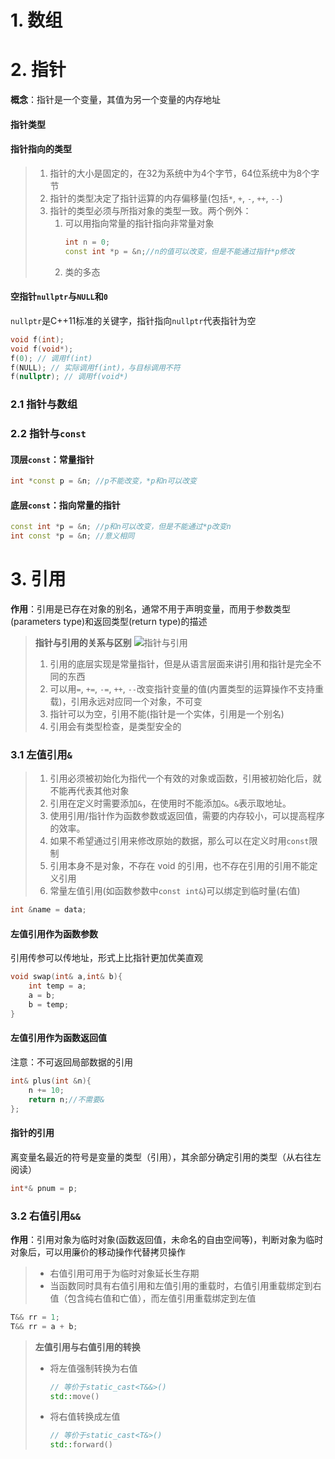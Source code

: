 
# 1. 数组


# 2. 指针
**概念**：指针是一个变量，其值为另一个变量的内存地址
#### 指针类型
#### 指针指向的类型
> 1. 指针的大小是固定的，在32为系统中为4个字节，64位系统中为8个字节
> 2. 指针的类型决定了指针运算的内存偏移量(包括`*`, `+`, `-`, `++`, `--`)
> 3. 指针的类型必须与所指对象的类型一致。两个例外：
>    1. 可以用指向常量的指针指向非常量对象
>       ```cpp
>       int n = 0;
>       const int *p = &n;//n的值可以改变，但是不能通过指针*p修改
>       ```
>    2. 类的多态
#### 空指针`nullptr`与`NULL`和`0`
`nullptr`是C++11标准的关键字，指针指向`nullptr`代表指针为空
```cpp
void f(int);
void f(void*);
f(0); // 调用f(int)
f(NULL); // 实际调用f(int)，与目标调用不符
f(nullptr); // 调用f(void*)
```
### 2.1 指针与数组
### 2.2 指针与`const`
#### 顶层`const`：常量指针
```cpp
int *const p = &n; //p不能改变，*p和n可以改变
```
#### 底层`const`：指向常量的指针
```cpp
const int *p = &n; //p和n可以改变，但是不能通过*p改变n
int const *p = &n; //意义相同
```



# 3. 引用
**作用**：引用是已存在对象的别名，通常不用于声明变量，而用于参数类型(parameters type)和返回类型(return type)的描述
> **指针与引用的关系与区别**
> ![指针与引用](https://i.loli.net/2020/04/07/31cZgtMdOSzXquk.png)
> 
> 1. 引用的底层实现是常量指针，但是从语言层面来讲引用和指针是完全不同的东西
> 2. 可以用`=`, `+=`, `-=`, `++`, `--`改变指针变量的值(内置类型的运算操作不支持重载)，引用永远对应同一个对象，不可变
> 3. 指针可以为空，引用不能(指针是一个实体，引用是一个别名)
> 4. 引用会有类型检查，是类型安全的
### 3.1 左值引用`&`
> 1. 引用必须被初始化为指代一个有效的对象或函数，引用被初始化后，就不能再代表其他对象
> 2. 引用在定义时需要添加`&`，在使用时不能添加`&`。`&`表示取地址。 
> 3. 使用引用/指针作为函数参数或返回值，需要的内存较小，可以提高程序的效率。
> 4. 如果不希望通过引用来修改原始的数据，那么可以在定义时用`const`限制
> 5. 引用本身不是对象，不存在 void 的引用，也不存在引用的引用不能定义引用
> 6. 常量左值引用(如函数参数中`const int&`)可以绑定到临时量(右值)
```cpp
int &name = data;
```


#### 左值引用作为函数参数
引用传参可以传地址，形式上比指针更加优美直观
```cpp
void swap(int& a,int& b){
    int temp = a;
    a = b;
    b = temp;
}
```
#### 左值引用作为函数返回值
注意：不可返回局部数据的引用
```cpp
int& plus(int &n){
    n += 10;
    return n;//不需要&
};
```
#### 指针的引用
离变量名最近的符号是变量的类型（引用），其余部分确定引用的类型（从右往左阅读）
```cpp
int*& pnum = p; 
```
### 3.2 右值引用`&&`
**作用**：引用对象为临时对象(函数返回值，未命名的自由空间等)，判断对象为临时对象后，可以用廉价的移动操作代替拷贝操作
> - 右值引用可用于为临时对象延长生存期
> - 当函数同时具有右值引用和左值引用的重载时，右值引用重载绑定到右值（包含纯右值和亡值），而左值引用重载绑定到左值
```cpp
T&& rr = 1;
T&& rr = a + b;
```
> **左值引用与右值引用的转换**
> - 将左值强制转换为右值
>   ```cpp
>   // 等价于static_cast<T&&>()
>   std::move()
>   ```
> - 将右值转换成左值
>   ```cpp
>   // 等价于static_cast<T&>()
>   std::forward()
>   ```